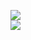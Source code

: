 [![](https://img.shields.io/badge/Made%20With-Github%20Spray-lightgrey.svg?style=for-the-badge&logo=github)](https://github.com/Annihil/github-spray#27185)  
[![](https://i.imgur.com/2DrTn0Z.gif)](https://github.com/Annihil/github-spray)